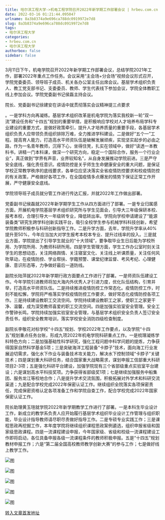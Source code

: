 ```yaml
---
title: 哈尔滨工程大学->机电工程学院召开2022年新学期工作部署会议 | hrbeu.com.cn
date: 2022-03-16 01:21:44.095047
urlname: 8a3b8374a9e696ca788dc0919972e7d8
slug: 8a3b8374a9e696ca788dc0919972e7d8
tags: 
- 哈尔滨工程大学
categories:
- hrbeu.com.cn
- 哈尔滨工程大学
authorbox: false
sidebar: false
---
```

3月11日下午，机电学院召开2022年新学期工作部署会议，总结学院2021年工作，部署2022年重点工作任务。会议采用“主会场+分会场”视频会议形式召开，学院党委委员、领导班子成员、机关各办公室主任出席会议。基层学术组织负责人、教工党支部书记、支委委员、教师、学生代表线下参加会议，学院全体教职工线上参加会议。学院党委副书记侯磊主持会议。

院长、党委副书记徐建安在讲话中就贯彻落实会议精神提三点要求
<!--more-->
。一是学科方向再凝练。基层学术组织改革是机电学院为落实我校新一轮“双一流”建设任务和“十四五”规划的重要举措，是积极响应学校对人才培养布局学科专业建设的重要方式，是做好政策牵引，提升人才培养质量的重要手段，各基层学术组织负责人应带领负责组织排除万难，全力推进学科建设。二是做好“五个一”工程。提高育人能力，打造高水平师资队伍是破解发展顽疾，实现坚实起步的必由之路，作为一名青年教师，沉得下心，坐得住凳，扎实在领域中，做好“读透一本教科书，讲精一门本科课，做深一个研究方向，稳定一个国际合作，服务一个行业企业”，真正做到“学界有声音，业界较知名”，从自身发展推动学院前进。三是严守安全底线，强化责任意识。疫情防控是关乎师生生命健康安全的重大问题，是保证学校正常教学秩序的底线要求，各单位应坚决落实全省疫情防控要求和校疫情防控的有关政策，严格做好各项工作，在全国疫情多点爆发的情势下保证正常工作开展，严守健康安全底线。

学院领导班子成员就分管工作进行传达汇报，并就2022年工作做出部署。

党委副书记侯磊就2022年新学期学生工作从四方面进行了部署。一是专业归属感方面，开展机电学院基层学术组织研究所与学生见面会，引导大三年级保研本校、报考本校，合理引导大一年级转专业，降低转出率。学院向学校申请建设了“能源装备类”研究生跨学科创新实践平台，吸引全校学生参与机械学科科技创新，希望学院教师积极参与科研创新指导工作。二是升学方面，去年，学院升学率从40%提升至50%，今年应当加大对学生报考本校本专业、提升过线率的投入。三是就业方面，学院提出了引导学生就业的“十大领域”，要争取毕业生日后能为学校所用、为学院所用、为教师科研所用。四是学生管理方面，学生工作办公室时刻关注学生的思想动态，关注网络舆情、关注寝室文化、关注线上听课质量，关注任何风吹草动，在疫情防控、学业帮扶、学籍预警、课堂纪律监督、考风考纪、心理健康、意识形态等，力争做好最后一道防线。

副院长陆萍就2022年新学期行政方面要点工作进行了部署。一是师资队伍建设工作。今年学院引进教师将加大海内外优秀人才引进力度，优化队伍结构，引育并举，打造高水平师资队伍。二是持续推进疫情防控工作常态化。疫情防控工作，时刻不能松懈，学院将严格落实学校疫情防控工作要求，做好常态化疫情防控各项工作。三是持续建设教职工交流空间。学院持续建设教职工之家，使职工之家更干净、温馨，成为深受教师喜爱的职工交流空间。四是加强实验室安全管理。安全工作警钟长鸣，学院持续加强实验室安全管理，与基层学术组织安全负责人签订安全责任书，组织安全教育培训，落实学校安全消防四级检查制度。

副院长李敬花对标学校“十四五”规划、学校2022年工作要点，以及学院“十四五”规划重点任务台账，形成九项2022年机电学院科研重点工作。一是梳理凝练学科特色方向；二是加强基础性科学研究，强化工程问题中科学问题的提炼，力争获得国家自然科学基金5项；三是突破海洋工程装备“卡脖子”技术，面向海工行业发展迫切需求，强化水下作业与装备技术攻关能力，解决水下控制领域“卡脖子”关键技术；四是谋划重大科研任务，结合国家重大战略需求，谋划申报工信部重大科研项目2-3项；五是强化科研平台建设，加强学院现有三个省部级重点实验室平台建设；六是谋划高水平科技奖项。力争获得省部级奖1项；七是继续加强服务中船集团、服务龙江等校地合作；八是提升学术交流氛围，积极拓展对外学术和科研交流渠道；九是配合学校完成2022年保密认证工作。继续组织全院落实各项保密责任，完成保密资格认定各项准备工作和学院自查工作，配合学校完成2022年国家保密认证工作。

院长助理黄玉瑄就学院2022年新学期教学工作进行了部署。一是本科生毕业设计工作，新成立的教学系负责人应开始履行基层学术组织毕业设计工作管理与组织职能，毕业设计指导教师请尽职尽责做好指导工作。二是专硕专业实践工作；三是课程思政再挖掘工作，本年度学院将继续组织课程思政案例遴选，组织申报省级和国家级思政课程。四是一流课程建设申报，今年国家级、省级和校级一流课程建设工作即将启动，各位具备申报各级一流课程条件的教师积极申报。五是“十四五”规划教材申报工作；六是“第二届全国高校教师教学创新大赛”的参与工作；七是做好线上教学工作。

![图](http://gongxue.cn/__local/4/5F/8A/4C512F35453C7F57F04E111D5F7_D65CE0C7_17762.jpg)

![图](http://gongxue.cn/__local/0/7B/B2/6EDFDE3E2674D64A15B9D2304C8_3181EE41_15A1F.jpg)

![图](http://gongxue.cn/__local/6/62/F2/5DA8FAA3D5C80D0378E8478AB1A_CEEC2F77_179E4.jpg)

![图](http://gongxue.cn/__local/2/27/36/2173AE2A2FE28AA8A8B62A44517_4DDA2738_1205B.jpg)

![图](http://gongxue.cn/__local/9/9F/44/AC2D5BD3AE3B30C1308B49B2ECD_72FD99A8_1A41F.jpg)

[转入文章首发地址](http://gongxue.cn/info/1015/69887.htm)